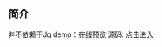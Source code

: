 ## 简介
并不依赖于Jq
demo：[在线预览](https://dyxuan.top/demo/audio/)
源码: [点击进入](https://dyxuan.top/demo/audio/)